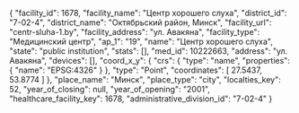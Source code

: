 {
    "facility_id": 1678,
    "facility_name": "Центр хорошего слуха",
    "district_id": "7-02-4",
    "district_name": "Октябрьский район, Минск",
    "facility_url": "centr-sluha-1.by",
    "facility_address": "ул. Авакяна",
    "facility_type": "Медицинский центр",
    "ap_1": "19",
    "name": "Центр хорошего слуха",
    "state": "public institution",
    "stats": [],
    "med_id": 10222663,
    "address": "ул. Авакяна",
    "devices": [],
    "coord_x_y": {
        "crs": {
            "type": "name",
            "properties": {
                "name": "EPSG:4326"
            }
        },
        "type": "Point",
        "coordinates": [
            27.5437,
            53.8774
        ]
    },
    "place_name": "Минск",
    "place_type": "city",
    "localties_key": 52,
    "year_of_closing": null,
    "year_of_opening": "2001",
    "healthcare_facility_key": 1678,
    "administrative_division_id": "7-02-4"
}